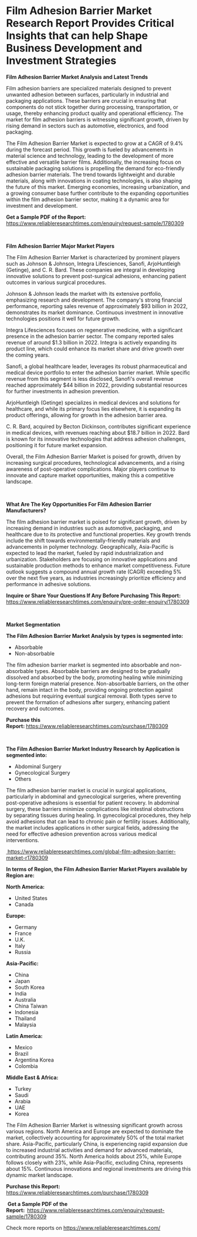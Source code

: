 <p><h1>Film Adhesion Barrier Market Research Report Provides Critical Insights that can help Shape Business Development and Investment Strategies</h1></p><p><strong>Film Adhesion Barrier Market Analysis and Latest Trends</strong></p>
<p><p>Film adhesion barriers are specialized materials designed to prevent unwanted adhesion between surfaces, particularly in industrial and packaging applications. These barriers are crucial in ensuring that components do not stick together during processing, transportation, or usage, thereby enhancing product quality and operational efficiency. The market for film adhesion barriers is witnessing significant growth, driven by rising demand in sectors such as automotive, electronics, and food packaging.</p><p>The Film Adhesion Barrier Market is expected to grow at a CAGR of 9.4% during the forecast period. This growth is fueled by advancements in material science and technology, leading to the development of more effective and versatile barrier films. Additionally, the increasing focus on sustainable packaging solutions is propelling the demand for eco-friendly adhesion barrier materials. The trend towards lightweight and durable materials, along with innovations in coating technologies, is also shaping the future of this market. Emerging economies, increasing urbanization, and a growing consumer base further contribute to the expanding opportunities within the film adhesion barrier sector, making it a dynamic area for investment and development.</p></p>
<p><strong>Get a Sample PDF of the Report:&nbsp;</strong> <a href="https://www.reliableresearchtimes.com/enquiry/request-sample/1780309?utm_campaign=3492&utm_medium=2&utm_source=Github&utm_content=ia&utm_term=25032025&utm_id=film-adhesion-barrier">https://www.reliableresearchtimes.com/enquiry/request-sample/1780309</a></p>
<p>&nbsp;</p>
<p><strong>Film Adhesion Barrier Major Market Players</strong></p>
<p><p>The Film Adhesion Barrier Market is characterized by prominent players such as Johnson & Johnson, Integra Lifesciences, Sanofi, ArjoHuntleigh (Getinge), and C. R. Bard. These companies are integral in developing innovative solutions to prevent post-surgical adhesions, enhancing patient outcomes in various surgical procedures.</p><p>Johnson & Johnson leads the market with its extensive portfolio, emphasizing research and development. The company's strong financial performance, reporting sales revenue of approximately $93 billion in 2022, demonstrates its market dominance. Continuous investment in innovative technologies positions it well for future growth.</p><p>Integra Lifesciences focuses on regenerative medicine, with a significant presence in the adhesion barrier sector. The company reported sales revenue of around $1.3 billion in 2022. Integra is actively expanding its product line, which could enhance its market share and drive growth over the coming years.</p><p>Sanofi, a global healthcare leader, leverages its robust pharmaceutical and medical device portfolio to enter the adhesion barrier market. While specific revenue from this segment is less disclosed, Sanofi's overall revenue reached approximately $44 billion in 2022, providing substantial resources for further investments in adhesion prevention.</p><p>ArjoHuntleigh (Getinge) specializes in medical devices and solutions for healthcare, and while its primary focus lies elsewhere, it is expanding its product offerings, allowing for growth in the adhesion barrier area.</p><p>C. R. Bard, acquired by Becton Dickinson, contributes significant experience in medical devices, with revenues reaching about $18.7 billion in 2022. Bard is known for its innovative technologies that address adhesion challenges, positioning it for future market expansion.</p><p>Overall, the Film Adhesion Barrier Market is poised for growth, driven by increasing surgical procedures, technological advancements, and a rising awareness of post-operative complications. Major players continue to innovate and capture market opportunities, making this a competitive landscape.</p></p>
<p>&nbsp;</p>
<p><strong>What Are The Key Opportunities For Film Adhesion Barrier Manufacturers?</strong></p>
<p><p>The film adhesion barrier market is poised for significant growth, driven by increasing demand in industries such as automotive, packaging, and healthcare due to its protective and functional properties. Key growth trends include the shift towards environmentally-friendly materials and advancements in polymer technology. Geographically, Asia-Pacific is expected to lead the market, fueled by rapid industrialization and urbanization. Stakeholders are focusing on innovative applications and sustainable production methods to enhance market competitiveness. Future outlook suggests a compound annual growth rate (CAGR) exceeding 5% over the next five years, as industries increasingly prioritize efficiency and performance in adhesive solutions.</p></p>
<p><strong>Inquire or Share Your Questions If Any Before Purchasing This Report:</strong> <a href="https://www.reliableresearchtimes.com/enquiry/pre-order-enquiry/1780309?utm_campaign=3492&utm_medium=2&utm_source=Github&utm_content=ia&utm_term=25032025&utm_id=film-adhesion-barrier">https://www.reliableresearchtimes.com/enquiry/pre-order-enquiry/1780309</a></p>
<p>&nbsp;</p>
<p><strong>Market Segmentation</strong></p>
<p><strong>The Film Adhesion Barrier Market Analysis by types is segmented into:</strong></p>
<p><ul><li>Absorbable</li><li>Non-absorbable</li></ul></p>
<p><p>The film adhesion barrier market is segmented into absorbable and non-absorbable types. Absorbable barriers are designed to be gradually dissolved and absorbed by the body, promoting healing while minimizing long-term foreign material presence. Non-absorbable barriers, on the other hand, remain intact in the body, providing ongoing protection against adhesions but requiring eventual surgical removal. Both types serve to prevent the formation of adhesions after surgery, enhancing patient recovery and outcomes.</p></p>
<p><strong>Purchase this Report:&nbsp;</strong><a href="https://www.reliableresearchtimes.com/purchase/1780309?utm_campaign=3492&utm_medium=2&utm_source=Github&utm_content=ia&utm_term=25032025&utm_id=film-adhesion-barrier">https://www.reliableresearchtimes.com/purchase/1780309</a></p>
<p>&nbsp;</p>
<p><strong>The Film Adhesion Barrier Market Industry Research by Application is segmented into:</strong></p>
<p><ul><li>Abdominal Surgery</li><li>Gynecological Surgery</li><li>Others</li></ul></p>
<p><p>The film adhesion barrier market is crucial in surgical applications, particularly in abdominal and gynecological surgeries, where preventing post-operative adhesions is essential for patient recovery. In abdominal surgery, these barriers minimize complications like intestinal obstructions by separating tissues during healing. In gynecological procedures, they help avoid adhesions that can lead to chronic pain or fertility issues. Additionally, the market includes applications in other surgical fields, addressing the need for effective adhesion prevention across various medical interventions.</p></p>
<p><a href="https://www.reliableresearchtimes.com/global-film-adhesion-barrier-market-r1780309?utm_campaign=3492&utm_medium=2&utm_source=Github&utm_content=ia&utm_term=25032025&utm_id=film-adhesion-barrier">&nbsp;https://www.reliableresearchtimes.com/global-film-adhesion-barrier-market-r1780309</a></p>
<p><strong>In terms of Region, the Film Adhesion Barrier Market Players available by Region are:</strong></p>
<p>
    <p> <strong> North America: </strong>
        <ul>
            <li>United States</li>
            <li>Canada</li>
        </ul>
        </p> 
    <p> <strong> Europe: </strong>
        <ul>
            <li>Germany</li>
            <li>France</li>
            <li>U.K.</li>
            <li>Italy</li>
            <li>Russia</li>
        </ul>
        </p> 
    <p> <strong> Asia-Pacific: </strong>
        <ul>
            <li>China</li>
            <li>Japan</li>
            <li>South Korea</li>
            <li>India</li>
            <li>Australia</li>
            <li>China Taiwan</li>
            <li>Indonesia</li>
            <li>Thailand</li>
            <li>Malaysia</li>
        </ul>
        </p> 
    <p> <strong> Latin America: </strong>
        <ul>
            <li>Mexico</li>
            <li>Brazil</li>
            <li>Argentina Korea</li>
            <li>Colombia</li>
        </ul>
        </p> 
    <p> <strong> Middle East & Africa: </strong>
        <ul>
            <li>Turkey</li>
            <li>Saudi</li>
            <li>Arabia</li>
            <li>UAE</li>
            <li>Korea</li>
        </ul>
    </p>
    </p>
<p><p>The Film Adhesion Barrier Market is witnessing significant growth across various regions. North America and Europe are expected to dominate the market, collectively accounting for approximately 50% of the total market share. Asia-Pacific, particularly China, is experiencing rapid expansion due to increased industrial activities and demand for advanced materials, contributing around 35%. North America holds about 25%, while Europe follows closely with 23%, while Asia-Pacific, excluding China, represents about 15%. Continuous innovations and regional investments are driving this dynamic market landscape.</p></p>
<p><strong>Purchase this Report: </strong><a href="https://www.reliableresearchtimes.com/purchase/1780309?utm_campaign=3492&utm_medium=2&utm_source=Github&utm_content=ia&utm_term=25032025&utm_id=film-adhesion-barrier">https://www.reliableresearchtimes.com/purchase/1780309</a></p>
<p>&nbsp;<strong>Get a Sample PDF of the Report:&nbsp;&nbsp;</strong><a href="https://www.reliableresearchtimes.com/enquiry/request-sample/1780309?utm_campaign=3492&utm_medium=2&utm_source=Github&utm_content=ia&utm_term=25032025&utm_id=film-adhesion-barrier">https://www.reliableresearchtimes.com/enquiry/request-sample/1780309</a></p>
<p><strong></strong></p>
<p>Check more reports on <a href="https://www.reliableresearchtimes.com/?utm_campaign=3492&utm_medium=2&utm_source=Github&utm_content=ia&utm_term=25032025&utm_id=film-adhesion-barrier">https://www.reliableresearchtimes.com/</a></p>